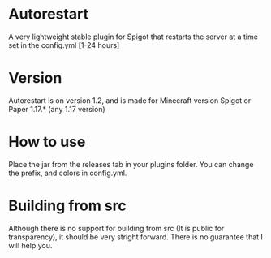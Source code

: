 # Autorestart
A very lightweight stable plugin for Spigot that restarts the server at a time set in the config.yml [1-24 hours]

# Version
Autorestart is on version 1.2, and is made for Minecraft version Spigot or Paper 1.17.* (any 1.17 version)

# How to use
Place the jar from the releases tab in your plugins folder. You can change the prefix, and colors in config.yml.

# Building from src
Although there is no support for building from src (It is public for transparency), it should be very stright forward. There is no guarantee that I will help you.
